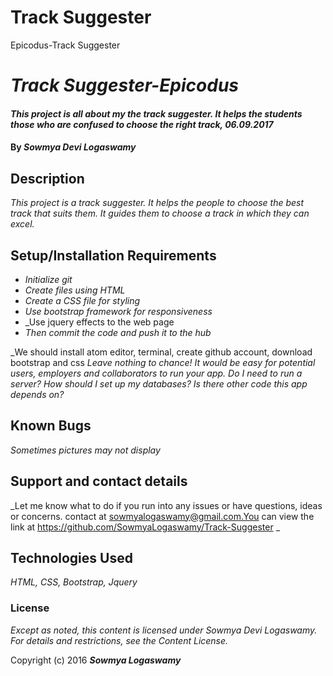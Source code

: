# Track Suggester
Epicodus-Track Suggester
# _Track Suggester-Epicodus_

#### _This project is all about my the track suggester. It helps the students those who are confused to choose the right track, 06.09.2017_

#### By _**Sowmya Devi Logaswamy**_

## Description

_This project is a track suggester. It helps the people to choose the best track that suits them. It guides them to choose a track in which they can excel._

## Setup/Installation Requirements

* _Initialize git_
* _Create files using HTML_
* _Create a CSS file for styling_
* _Use bootstrap framework for responsiveness_
* _Use jquery effects to the web page
* _Then commit the code and push it to the hub_

_We should install atom editor, terminal, create github account, download bootstrap and css _Leave nothing to chance!  It would be easy for potential users, employers and collaborators to run your app. Do I need to run a server? How should I set up my databases? Is there other code this app depends on?_

## Known Bugs

_Sometimes pictures may not display_

## Support and contact details

_Let me know what to do if you run into any issues or have questions, ideas or concerns.  contact at sowmyalogaswamy@gmail.com.You can view the link at https://github.com/SowmyaLogaswamy/Track-Suggester _

## Technologies Used

_HTML, CSS, Bootstrap, Jquery_

### License

*Except as noted, this content is licensed under Sowmya Devi Logaswamy. For details and restrictions, see the Content License.*

Copyright (c) 2016 **_Sowmya Logaswamy_**
